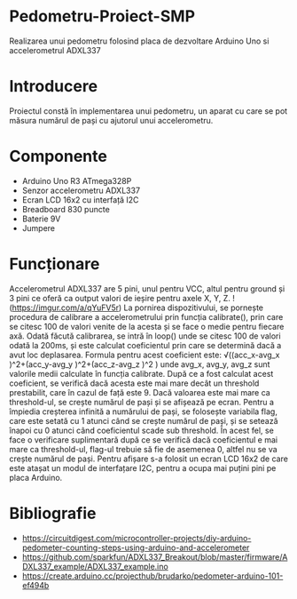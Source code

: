 # Pedometru-Proiect-SMP
Realizarea unui pedometru folosind placa de dezvoltare Arduino Uno si accelerometrul ADXL337

# Introducere
Proiectul constă în implementarea unui pedometru, un aparat cu care se pot măsura numărul de pași cu ajutorul unui accelerometru.

# Componente
- Arduino Uno R3 ATmega328P
- Senzor accelerometru ADXL337
- Ecran LCD 16x2 cu interfață I2C
- Breadboard 830 puncte
- Baterie 9V
- Jumpere

# Funcționare
Accelerometrul ADXL337 are 5 pini, unul pentru VCC, altul pentru ground și 3 pini ce oferă ca output valori de ieșire pentru axele X, Y, Z.
!(https://imgur.com/a/qYuFV5r)
La pornirea dispozitivului, se pornește procedura de calibrare a accelerometrului prin funcția calibrate(), prin care se citesc 100 de valori venite de la acesta și se face o medie pentru fiecare axă. 
Odată făcută calibrarea, se intră în loop() unde se citesc 100 de valori odată la 200ms, și este calculat coeficientul prin care se determină dacă a avut loc deplasarea. Formula pentru acest coeficient este:
√((acc_x-avg_x )^2+(acc_y-avg_y )^2+(acc_z-avg_z )^2 )
unde avg_x, avg_y, avg_z sunt valorile medii calculate în funcția calibrate. 
După ce a fost calculat acest coeficient, se verifică dacă acesta este mai mare decât un threshold prestabilit, care în cazul de față este 9. Dacă valoarea este mai mare ca threshold-ul, se crește numărul de pași și se afișează pe ecran. Pentru a împiedia creșterea infinită a numărului de pași, se folosește variabila flag, care este setată cu 1 atunci când se crește numărul de pași, și se setează înapoi cu 0 atunci când coeficientul scade sub threshold. În acest fel, se face o verificare suplimentară după ce se verifică dacă coeficientul e mai mare ca threshold-ul, flag-ul trebuie să fie de asemenea 0, altfel nu se va crește numărul de pași.
Pentru afișare s-a folosit un ecran LCD 16x2 de care este atașat un modul de interfațare I2C, pentru a ocupa mai puțini pini pe placa Arduino.
# Bibliografie
-	https://circuitdigest.com/microcontroller-projects/diy-arduino-pedometer-counting-steps-using-arduino-and-accelerometer
-	https://github.com/sparkfun/ADXL337_Breakout/blob/master/firmware/ADXL337_example/ADXL337_example.ino
-	https://create.arduino.cc/projecthub/brudarko/pedometer-arduino-101-ef494b
